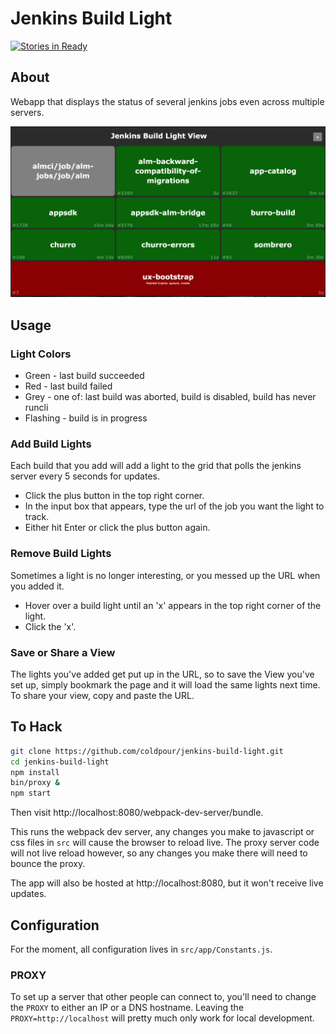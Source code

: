 # Jenkins Build Light

[![Stories in Ready](https://badge.waffle.io/coldpour/jenkins-build-light.png?label=ready&title=Ready)](https://waffle.io/coldpour/jenkins-build-light)

## About
Webapp that displays the status of several jenkins jobs even across multiple servers.

![JenkinsBuildLight](JenkinsBuildLight.png)

## Usage

### Light Colors

* Green - last build succeeded
* Red - last build failed
* Grey - one of: last build was aborted, build is disabled, build has never runcli
* Flashing - build is in progress

### Add Build Lights

Each build that you add will add a light to the grid that polls the jenkins server every 5 seconds for updates.

* Click the plus button in the top right corner.
* In the input box that appears, type the url of the job you want the light to track.
* Either hit Enter or click the plus button again.

### Remove Build Lights

Sometimes a light is no longer interesting, or you messed up the URL when you added it.

* Hover over a build light until an 'x' appears in the top right corner of the light.
* Click the 'x'.

### Save or Share a View

The lights you've added get put up in the URL, so to save the View you've set up, simply bookmark the page and it will load the same lights next time. To share your view, copy and paste the URL.

## To Hack

```bash
git clone https://github.com/coldpour/jenkins-build-light.git
cd jenkins-build-light
npm install
bin/proxy &
npm start
```

Then visit http://localhost:8080/webpack-dev-server/bundle.

This runs the webpack dev server, any changes you make to javascript or css
files in `src` will cause the browser to reload live. The proxy server code
will not live reload however, so any changes you make there will need to bounce the proxy.

The app will also be hosted at http://localhost:8080, but it won't receive live updates.

## Configuration

For the moment, all configuration lives in `src/app/Constants.js`.

### PROXY
To set up a server that other people can connect to, you'll need to change the `PROXY` to either an IP or a DNS hostname. Leaving the `PROXY=http://localhost` will pretty much only work for local development.
